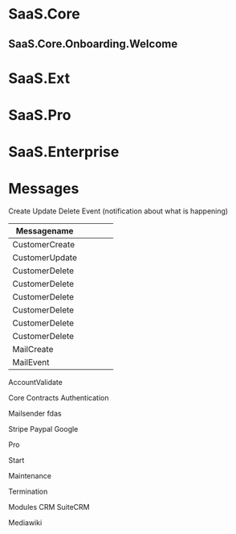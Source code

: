 # SaaS.Core

## SaaS.Core.Onboarding.Welcome

##

# SaaS.Ext

# SaaS.Pro

# SaaS.Enterprise


# Messages

Create
Update
Delete
Event (notification about what is happening)

| Messagename  |   |   |   |   |
|---|---|---|---|---|
| CustomerCreate  |   |   |   |   |
| CustomerUpdate  |   |   |   |   |
| CustomerDelete  |   |   |   |   |
| CustomerDelete  |   |   |   |   |
| CustomerDelete  |   |   |   |   |
| CustomerDelete  |   |   |   |   |
| CustomerDelete  |   |   |   |   |
| CustomerDelete  |   |   |   |   |
| MailCreate  |   |   |   |   |
| MailEvent  |   |   |   |   |

AccountValidate


Core
Contracts
Authentication


Mailsender
fdas

Stripe
Paypal
Google





Pro




Start




Maintenance



Termination



Modules
CRM 
SuiteCRM


Mediawiki

